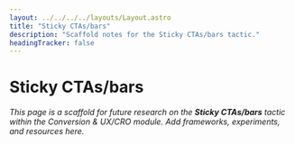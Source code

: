 ```yaml
---
layout: ../../../../layouts/Layout.astro
title: "Sticky CTAs/bars"
description: "Scaffold notes for the Sticky CTAs/bars tactic."
headingTracker: false
---
```

# Sticky CTAs/bars

_This page is a scaffold for future research on the **Sticky CTAs/bars** tactic within the Conversion & UX/CRO module. Add frameworks, experiments, and resources here._
